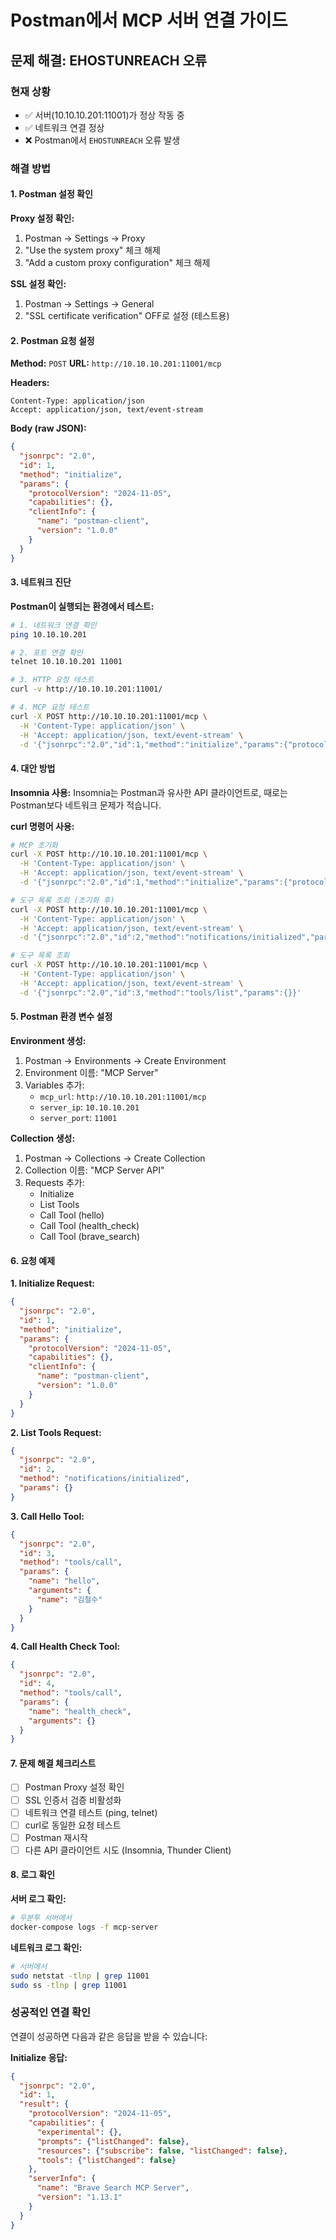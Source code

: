 # Postman에서 MCP 서버 연결 가이드

## 문제 해결: EHOSTUNREACH 오류

### 현재 상황
- ✅ 서버(10.10.10.201:11001)가 정상 작동 중
- ✅ 네트워크 연결 정상
- ❌ Postman에서 `EHOSTUNREACH` 오류 발생

### 해결 방법

#### 1. Postman 설정 확인

**Proxy 설정 확인:**
1. Postman → Settings → Proxy
2. "Use the system proxy" 체크 해제
3. "Add a custom proxy configuration" 체크 해제

**SSL 설정 확인:**
1. Postman → Settings → General
2. "SSL certificate verification" OFF로 설정 (테스트용)

#### 2. Postman 요청 설정

**Method:** `POST`
**URL:** `http://10.10.10.201:11001/mcp`

**Headers:**
```
Content-Type: application/json
Accept: application/json, text/event-stream
```

**Body (raw JSON):**
```json
{
  "jsonrpc": "2.0",
  "id": 1,
  "method": "initialize",
  "params": {
    "protocolVersion": "2024-11-05",
    "capabilities": {},
    "clientInfo": {
      "name": "postman-client",
      "version": "1.0.0"
    }
  }
}
```

#### 3. 네트워크 진단

**Postman이 실행되는 환경에서 테스트:**
```bash
# 1. 네트워크 연결 확인
ping 10.10.10.201

# 2. 포트 연결 확인
telnet 10.10.10.201 11001

# 3. HTTP 요청 테스트
curl -v http://10.10.10.201:11001/

# 4. MCP 요청 테스트
curl -X POST http://10.10.10.201:11001/mcp \
  -H 'Content-Type: application/json' \
  -H 'Accept: application/json, text/event-stream' \
  -d '{"jsonrpc":"2.0","id":1,"method":"initialize","params":{"protocolVersion":"2024-11-05","capabilities":{},"clientInfo":{"name":"test-client","version":"1.0.0"}}}'
```

#### 4. 대안 방법

**Insomnia 사용:**
Insomnia는 Postman과 유사한 API 클라이언트로, 때로는 Postman보다 네트워크 문제가 적습니다.

**curl 명령어 사용:**
```bash
# MCP 초기화
curl -X POST http://10.10.10.201:11001/mcp \
  -H 'Content-Type: application/json' \
  -H 'Accept: application/json, text/event-stream' \
  -d '{"jsonrpc":"2.0","id":1,"method":"initialize","params":{"protocolVersion":"2024-11-05","capabilities":{},"clientInfo":{"name":"curl-client","version":"1.0.0"}}}'

# 도구 목록 조회 (초기화 후)
curl -X POST http://10.10.10.201:11001/mcp \
  -H 'Content-Type: application/json' \
  -H 'Accept: application/json, text/event-stream' \
  -d '{"jsonrpc":"2.0","id":2,"method":"notifications/initialized","params":{}}'

# 도구 목록 조회
curl -X POST http://10.10.10.201:11001/mcp \
  -H 'Content-Type: application/json' \
  -H 'Accept: application/json, text/event-stream' \
  -d '{"jsonrpc":"2.0","id":3,"method":"tools/list","params":{}}'
```

#### 5. Postman 환경 변수 설정

**Environment 생성:**
1. Postman → Environments → Create Environment
2. Environment 이름: "MCP Server"
3. Variables 추가:
   - `mcp_url`: `http://10.10.10.201:11001/mcp`
   - `server_ip`: `10.10.10.201`
   - `server_port`: `11001`

**Collection 생성:**
1. Postman → Collections → Create Collection
2. Collection 이름: "MCP Server API"
3. Requests 추가:
   - Initialize
   - List Tools
   - Call Tool (hello)
   - Call Tool (health_check)
   - Call Tool (brave_search)

#### 6. 요청 예제

**1. Initialize Request:**
```json
{
  "jsonrpc": "2.0",
  "id": 1,
  "method": "initialize",
  "params": {
    "protocolVersion": "2024-11-05",
    "capabilities": {},
    "clientInfo": {
      "name": "postman-client",
      "version": "1.0.0"
    }
  }
}
```

**2. List Tools Request:**
```json
{
  "jsonrpc": "2.0",
  "id": 2,
  "method": "notifications/initialized",
  "params": {}
}
```

**3. Call Hello Tool:**
```json
{
  "jsonrpc": "2.0",
  "id": 3,
  "method": "tools/call",
  "params": {
    "name": "hello",
    "arguments": {
      "name": "김철수"
    }
  }
}
```

**4. Call Health Check Tool:**
```json
{
  "jsonrpc": "2.0",
  "id": 4,
  "method": "tools/call",
  "params": {
    "name": "health_check",
    "arguments": {}
  }
}
```

#### 7. 문제 해결 체크리스트

- [ ] Postman Proxy 설정 확인
- [ ] SSL 인증서 검증 비활성화
- [ ] 네트워크 연결 테스트 (ping, telnet)
- [ ] curl로 동일한 요청 테스트
- [ ] Postman 재시작
- [ ] 다른 API 클라이언트 시도 (Insomnia, Thunder Client)

#### 8. 로그 확인

**서버 로그 확인:**
```bash
# 우분투 서버에서
docker-compose logs -f mcp-server
```

**네트워크 로그 확인:**
```bash
# 서버에서
sudo netstat -tlnp | grep 11001
sudo ss -tlnp | grep 11001
```

### 성공적인 연결 확인

연결이 성공하면 다음과 같은 응답을 받을 수 있습니다:

**Initialize 응답:**
```json
{
  "jsonrpc": "2.0",
  "id": 1,
  "result": {
    "protocolVersion": "2024-11-05",
    "capabilities": {
      "experimental": {},
      "prompts": {"listChanged": false},
      "resources": {"subscribe": false, "listChanged": false},
      "tools": {"listChanged": false}
    },
    "serverInfo": {
      "name": "Brave Search MCP Server",
      "version": "1.13.1"
    }
  }
}
```
